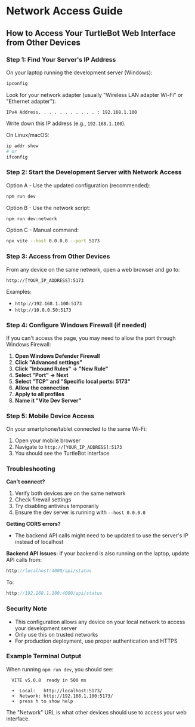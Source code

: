 # Network Access Guide

## How to Access Your TurtleBot Web Interface from Other Devices

### Step 1: Find Your Server's IP Address

On your laptop running the development server (Windows):

```cmd
ipconfig
```

Look for your network adapter (usually "Wireless LAN adapter Wi-Fi" or "Ethernet adapter"):

```
IPv4 Address. . . . . . . . . . . : 192.168.1.100
```

Write down this IP address (e.g., `192.168.1.100`).

On Linux/macOS:

```bash
ip addr show
# or
ifconfig
```

### Step 2: Start the Development Server with Network Access

Option A - Use the updated configuration (recommended):

```bash
npm run dev
```

Option B - Use the network script:

```bash
npm run dev:network
```

Option C - Manual command:

```bash
npx vite --host 0.0.0.0 --port 5173
```

### Step 3: Access from Other Devices

From any device on the same network, open a web browser and go to:

```
http://[YOUR_IP_ADDRESS]:5173
```

Examples:

- `http://192.168.1.100:5173`
- `http://10.0.0.50:5173`

### Step 4: Configure Windows Firewall (if needed)

If you can't access the page, you may need to allow the port through Windows Firewall:

1. **Open Windows Defender Firewall**
2. **Click "Advanced settings"**
3. **Click "Inbound Rules" → "New Rule"**
4. **Select "Port" → Next**
5. **Select "TCP" and "Specific local ports: 5173"**
6. **Allow the connection**
7. **Apply to all profiles**
8. **Name it "Vite Dev Server"**

### Step 5: Mobile Device Access

On your smartphone/tablet connected to the same Wi-Fi:

1. Open your mobile browser
2. Navigate to `http://[YOUR_IP_ADDRESS]:5173`
3. You should see the TurtleBot interface

### Troubleshooting

**Can't connect?**

1. Verify both devices are on the same network
2. Check firewall settings
3. Try disabling antivirus temporarily
4. Ensure the dev server is running with `--host 0.0.0.0`

**Getting CORS errors?**

- The backend API calls might need to be updated to use the server's IP instead of localhost

**Backend API Issues:**
If your backend is also running on the laptop, update API calls from:

```javascript
http://localhost:4000/api/status
```

To:

```javascript
http://192.168.1.100:4000/api/status
```

### Security Note

- This configuration allows any device on your local network to access your development server
- Only use this on trusted networks
- For production deployment, use proper authentication and HTTPS

### Example Terminal Output

When running `npm run dev`, you should see:

```
  VITE v5.0.8  ready in 500 ms

  ➜  Local:   http://localhost:5173/
  ➜  Network: http://192.168.1.100:5173/
  ➜  press h to show help
```

The "Network" URL is what other devices should use to access your web interface.
